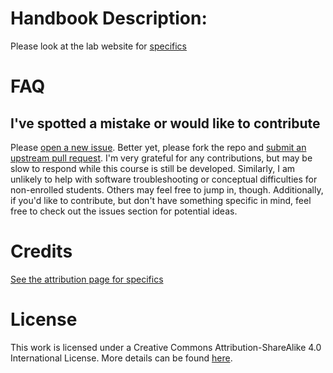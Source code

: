 # Handbook Description:



Please look at the lab website for [specifics](https://r-computing-lab.github.io/handbook/)

# FAQ


## I've spotted a mistake or would like to contribute

Please [open a new issue](https://help.github.com/articles/creating-an-issue/). Better yet, please fork the repo and [submit an upstream pull request](https://help.github.com/articles/creating-a-pull-request-from-a-fork/). I'm very grateful for any contributions, but may be slow to respond while this course is still be developed. Similarly, I am unlikely to help with software troubleshooting or conceptual difficulties for non-enrolled students. Others may feel free to jump in, though. Additionally, if you'd like to contribute, but don't have something specific in mind, feel free to check out the issues section for potential ideas.

# Credits

[See the attribution page for specifics](https://r-computing-lab.github.io/handbook/attribution.html)


# License

This work is licensed under a Creative Commons Attribution-ShareAlike 4.0 International License. More details can be found [here](https://r-computing-lab.github.io/handbook/license.html).
